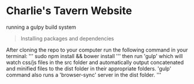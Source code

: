# Charlie's Tavern Website

running a gulpy build system

>Installing packages and dependencies

After cloning the repo to your computer run the following command in your terminal: 
'''
sudo npm install && bower install
'''
then run 'gulp' which will watch css/js files in the src folder and automatically output concatenated and minified files to the dist folder in their appropriate folders.
'gulp' command also runs a 'browser-sync' server in the dist folder. 
'''